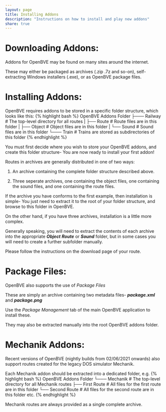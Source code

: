```yaml
---
layout: page
title: Installing Addons
description: "Instructions on how to install and play new addons"
share: true
---
```


# Downloading Addons:

Addons for OpenBVE may be found on many sites around the internet. 

These may either be packaged as archives (.zip .7z and so-on), self-extracting Windows installers (.exe), or as OpenBVE package files.

# Installing Addons:

OpenBVE requires addons to be stored in a specific folder structure, which looks like this:
{% highlight bash %}
OpenBVE Addons Folder
├─── Railway		# The top-level directory for all routes
|    ├── Route		# Route files are in this folder
|    ├── Object		# Object files are in this folder
|    └── Sound		# Sound files are in this folder
└─── Train		# Trains are stored as subdirectories of this folder
{% endhighlight %}

You must first decide where you wish to store your OpenBVE addons, and create this folder structure- You are now ready to install your first addon!

Routes in archives are generally distributed in one of two ways:

1. An archive containing the complete folder structure described above.

2. Three seperate archives, one containing the object files, one containing the sound files, and one containing the route files.

If the archive you have conforms to the first example, then installation is simple- You just need to extract it to the root of your folder structure, and browse to this folder in OpenBVE.

On the other hand, if you have three archives, installation is a little more complex.

Generally speaking, you will need to extract the contents of each archive into the appropriate **_Object_** **_Route_** or **_Sound_** folder, but in some cases you will need to create a further subfolder manually.

Please follow the instructions on the download page of your route.

# Package Files:

OpenBVE also supports the use of *Package Files* 

These are simply an archive containing two metadata files- **_package.xml_** and **_package.png_**

Use the *Package Management* tab of the main OpenBVE application to install these.

They may also be extracted manually into the root OpenBVE addons folder.

# Mechanik Addons:

Recent versions of OpenBVE (nightly builds from 02/06/2021 onwards) also support routes created for the legacy DOS simulator Mechanik.

Each Mechanik addon should be extracted into a dedicated folder, e.g.
{% highlight bash %}
OpenBVE Addons Folder
└─── Mechanik			# The top-level directory for all Mechanik routes
	 ├── First Route	# All files for the first route are in this folder
	 └── Second Route	# All files for the second route are in this folder etc.
{% endhighlight %}

Mechanik routes are always provided as a single complete archive.